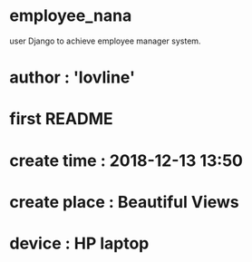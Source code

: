 # employee_nana
user Django to achieve employee manager system.

# author : 'lovline'

# first README
# create time : 2018-12-13 13:50
# create place : Beautiful Views
# device : HP laptop
